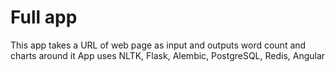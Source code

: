 # Full app

This app takes a URL of web page as input and outputs word count and charts around it
App uses NLTK, Flask, Alembic, PostgreSQL, Redis, Angular
